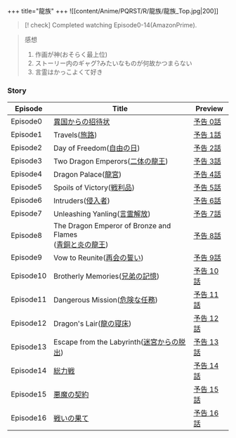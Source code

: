 +++
title="龍族"
+++
![[content/Anime/PQRST/R/龍族/龍族_Top.jpg|200]]

> [! check] Completed watching Episode0-14(AmazonPrime).

> 感想  
> 1. 作画が神(おそらく最上位)
> 2. ストーリー内のギャグ?みたいなものが何故かつまらない
> 3. 言霊はかっこよくて好き

### Story
| Episode   | Title                                                                                            | Preview                                               |
| --------- | ------------------------------------------------------------------------------------------------ | ----------------------------------------------------- |
| Episode0  | [異国からの招待状](https://ryuzoku-anime.com/episode/?id=00)                                             | [予告 0話](https://www.youtube.com/watch?v=lRkzcjgM_i4)  |
| Episode1  | Travels([旅路](https://ryuzoku-anime.com/episode/?id=01))                                          | [予告 1話](https://www.youtube.com/watch?v=1Bla_vwMMxM)  |
| Episode2  | Day of Freedom([自由の日](https://ryuzoku-anime.com/episode/?id=02))                                 | [予告 2話](https://www.youtube.com/watch?v=qAI9Xkhwa7k)  |
| Episode3  | Two Dragon Emperors([二体の龍王](https://ryuzoku-anime.com/episode/?id=03))                           | [予告 3話](https://www.youtube.com/watch?v=_tkqvMkTg0s)  |
| Episode4  | Dragon Palace([龍宮](https://ryuzoku-anime.com/episode/?id=04))                                    | [予告 4話](https://www.youtube.com/watch?v=J0teSBQig3g)  |
| Episode5  | Spoils of Victory([戦利品](https://ryuzoku-anime.com/episode/?id=05))                               | [予告 5話](https://www.youtube.com/watch?v=f-3Sv8hQu9A)  |
| Episode6  | Intruders([侵入者](https://ryuzoku-anime.com/episode/?id=06))                                       | [予告 6話](https://www.youtube.com/watch?v=PxfeL02fu8A)  |
| Episode7  | Unleashing Yanling([言霊解放](https://ryuzoku-anime.com/episode/?id=07))                             | [予告 7話](https://www.youtube.com/watch?v=favzHZ2QAkI)  |
| Episode8  | The Dragon Emperor of Bronze and Flames<br>([青銅と炎の龍王](https://ryuzoku-anime.com/episode/?id=08)) | [予告 8話](https://www.youtube.com/watch?v=P3T5Owe8M3I)  |
| Episode9  | Vow to Reunite([再会の誓い](https://ryuzoku-anime.com/episode/?id=09))                                | [予告 9話](https://www.youtube.com/watch?v=rZgs2EptBBk)  |
| Episode10 | Brotherly Memories([兄弟の記憶](https://ryuzoku-anime.com/episode/?id=10))                            | [予告 10話](https://www.youtube.com/watch?v=ZEvYQ7vaQe0) |
| Episode11 | Dangerous Mission([危険な任務](https://ryuzoku-anime.com/episode/?id=11))                             | [予告 11話](https://www.youtube.com/watch?v=dJMruUXhIe0) |
| Episode12 | Dragon's Lair([龍の寝床](https://ryuzoku-anime.com/episode/?id=12))                                  | [予告 12話](https://www.youtube.com/watch?v=9JgcPPFU0Ys) |
| Episode13 | Escape from the Labyrinth([迷宮からの脱出](https://ryuzoku-anime.com/episode/?id=13))                   | [予告 13話](https://www.youtube.com/watch?v=UHQF6EwRHIM) |
| Episode14 | [総力戦](https://ryuzoku-anime.com/episode/?id=14)                                                  | [予告 14話](https://youtu.be/QjdDudRNPpw)                |
| Episode15 | [悪魔の契約](https://ryuzoku-anime.com/episode/?id=15)                                                | [予告 15話](https://youtu.be/es9TuSMQpfw)                |
| Episode16 | [戦いの果て](https://ryuzoku-anime.com/episode/?id=16)                                                | [予告 16話](https://youtu.be/KQbId2X91ms)                |
